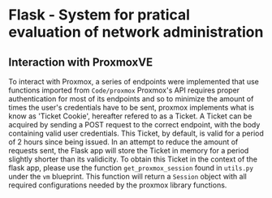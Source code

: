 # Flask - System for pratical evaluation of network administration 

## Interaction with ProxmoxVE

To interact with Proxmox, a series of endpoints were implemented that use functions imported from ```Code/proxmox```
Proxmox's API requires proper authentication for most of its endpoints and so to minimize the amount of times the user's credentials have to be sent, proxmox implements what is know as 'Ticket Cookie', hereafter refered to as a Ticket.
A Ticket can be acquired by sending a POST request to the correct endpoint, with the body containing valid user credentials.
This Ticket, by default, is valid for a period of 2 hours since being issued.
In an attempt to reduce the amount of requests sent, the Flask app will store the Ticket in memory for a period slightly shorter than its validicity.
To obtain this Ticket in the context of the flask app, please use the function ```get_proxmox_session``` found in ```utils.py``` under the ```vm``` blueprint.
This function will return a ```Session``` object with all required configurations needed by the proxmox library functions.